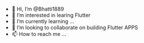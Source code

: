 - 👋 Hi, I’m @Bhatti1889
- 👀 I’m interested in learing Flutter
- 🌱 I’m currently learning ...
- 💞️ I’m looking to collaborate on building Flutter APPS 
- 📫 How to reach me ...

<!---
Bhatti1889/Bhatti1889 is a ✨ special ✨ repository because its `README.md` (this file) appears on your GitHub profile.
You can click the Preview link to take a look at your changes.
--->
